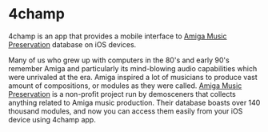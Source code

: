 # 4champ
4champ is an app that provides a mobile interface to [Amiga Music Preservation](http://amp.dascene.net) database on iOS devices.

Many of us who grew up with computers in the 80's and early 90's remember Amiga and particularly its 
mind-blowing audio capabilities which were unrivaled at the era. Amiga inspired a lot of musicians to 
produce vast amount of compositions, or modules as they were called. [Amiga Music Preservation](http://amp.dascene.net) is a non-profit 
project run by demosceners that collects anything related to Amiga music production. Their database boasts over 
140 thousand modules, and now you can access them easily from your iOS device using 4champ app.
